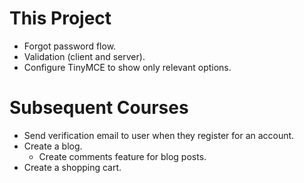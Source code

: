 # This Project
* Forgot password flow.
* Validation (client and server).
* Configure TinyMCE to show only relevant options.

# Subsequent Courses
* Send verification email to user when they register for an account.
* Create a blog.
  * Create comments feature for blog posts.
* Create a shopping cart.
